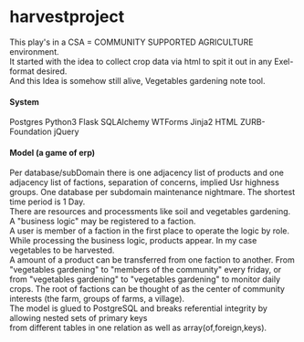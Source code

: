 # harvestproject
This play's in a CSA = COMMUNITY SUPPORTED AGRICULTURE environment.<br>
It started with the idea to collect crop data via html to spit it out in any Exel-format desired.<br>
And this Idea is somehow still alive, Vegetables gardening note tool.<br>
#### System
Postgres Python3 Flask SQLAlchemy WTForms Jinja2 HTML ZURB-Foundation jQuery
#### Model (a game of erp)
Per database/subDomain there is one adjacency list of products and one adjacency list of factions, separation of concerns, 
implied Usr highness groups. One database per subdomain maintenance nightmare. The shortest time period is 1 Day.<br>
There are resources and processments like soil and vegetables gardening. A "business logic" may be registered to a faction.<br>
A user is member of a faction in the first place to operate the logic by role. While processing the business logic, products appear. In my case vegetables to be harvested.<br>
A amount of a product can be transferred from one faction to another. From "vegetables gardening" to "members of the community" every friday, or from "vegetables gardening" to "vegetables gardening" to monitor daily crops.
The root of factions can be thought of as the center of community interests (the farm, groups of farms, a village).<br>
The  model is glued to PostgreSQL and breaks referential integrity by allowing nested sets of primary keys<br>
from different tables in one relation as well as array(of,foreign,keys).<br>

